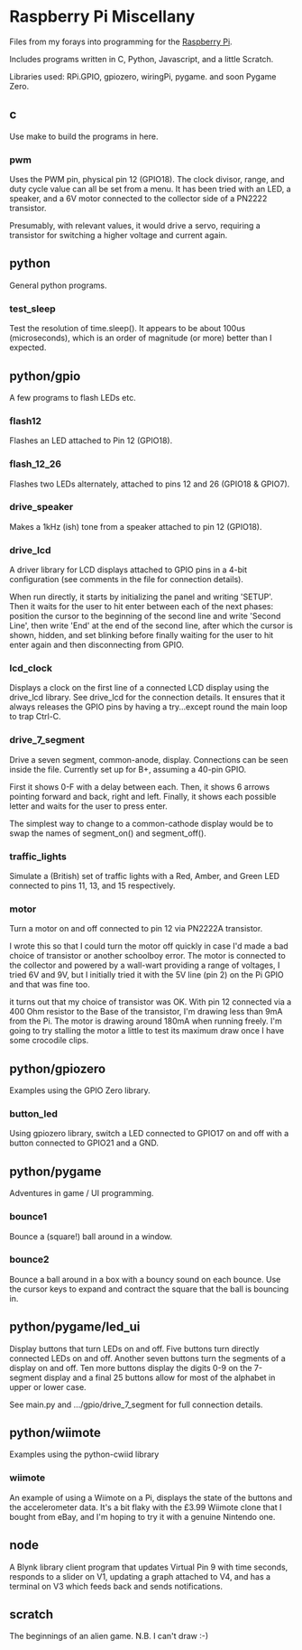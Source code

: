 # Raspberry Pi Miscellany

Files from my forays into programming for the [Raspberry Pi](http://raspberrypi.org).

Includes programs written in C, Python, Javascript, and a little Scratch. 

Libraries used: RPi.GPIO, gpiozero, wiringPi, pygame. and soon Pygame Zero.


## c

Use make to build the programs in here.

### pwm

Uses the PWM pin, physical pin 12 (GPIO18). The clock divisor, range, and duty
cycle value can all be set from a menu. It has been tried with an LED, a
speaker, and a 6V motor connected to the collector side of a PN2222 transistor.

Presumably, with relevant values, it would drive a servo, requiring a transistor
for switching a higher voltage and current again.


## python

General python programs.

### test_sleep

Test the resolution of time.sleep(). It appears to be about 100us (microseconds),
which is an order of magnitude (or more) better than I expected.


## python/gpio

A few programs to flash LEDs etc.

### flash12

Flashes an LED attached to Pin 12 (GPIO18).

### flash_12_26

Flashes two LEDs alternately, attached to pins 12 and 26 (GPIO18 & GPIO7).

### drive_speaker

Makes a 1kHz (ish) tone from a speaker attached to pin 12 (GPIO18).

### drive_lcd

A driver library for LCD displays attached to GPIO pins in a 4-bit configuration
(see comments in the file for connection details).

When run directly, it starts by initializing the panel and writing 'SETUP'.
Then it waits for the user to hit enter between each of the next phases:
position the cursor to the beginning of the second line and write 
'Second Line', then write 'End' at the end of the second line, after which
the cursor is shown, hidden, and set blinking before finally waiting for
the user to hit enter again and then disconnecting from GPIO.

### lcd_clock

Displays a clock on the first line of a connected LCD display using the drive_lcd
library. See drive_lcd for the connection details. It ensures that it always
releases the GPIO pins by having a try...except round the main loop to trap Ctrl-C.

### drive_7_segment

Drive a seven segment, common-anode, display. Connections can be seen inside
the file. Currently set up for B+, assuming a 40-pin GPIO.

First it shows 0-F with a delay between each. Then, it shows 6 arrows pointing
forward and back, right and left. Finally, it shows each possible letter and waits 
for the user to press enter.

The simplest way to change to a common-cathode display would be to swap the names
of segment_on() and segment_off().

### traffic_lights

Simulate a (British) set of traffic lights with a Red, Amber, and Green LED 
connected to pins 11, 13, and 15 respectively.

### motor

Turn a motor on and off connected to pin 12 via PN2222A transistor.

I wrote this so that I could turn the motor off quickly in case I'd made a bad
choice of transistor or another schoolboy error. The motor is connected to the
collector and powered by a wall-wart providing a range of voltages, I tried 6V
and 9V, but I initially tried it with the 5V line (pin 2) on the Pi GPIO and 
that was fine too. 

it turns out that my choice of transistor was OK. With pin 12 connected via a 
400 Ohm resistor to the Base of the transistor, I'm drawing less than 9mA from
the Pi. The motor is drawing around 180mA when running freely. I'm going to try
stalling the motor a little to test its maximum draw once I have some crocodile
clips.


## python/gpiozero

Examples using the GPIO Zero library.

### button_led

Using gpiozero library, switch a LED connected to GPIO17 on and off with a button
connected to GPIO21 and a GND.


## python/pygame

Adventures in game / UI programming.

### bounce1

Bounce a (square!) ball around in a window.

### bounce2

Bounce a ball around in a box with a bouncy sound on each bounce. Use the cursor
keys to expand and contract the square that the ball is bouncing in.


## python/pygame/led_ui

Display buttons that turn LEDs on and off. Five buttons turn directly connected
LEDs on and off. Another seven buttons turn the segments of a display on and off.
Ten more buttons display the digits 0-9 on the 7-segment display and a final 25
buttons allow for most of the alphabet in upper or lower case.

See main.py and .../gpio/drive_7_segment for full connection details.


## python/wiimote

Examples using the python-cwiid library

### wiimote

An example of using a Wiimote on a Pi, displays the state of the buttons and
the accelerometer data. It's a bit flaky with the £3.99 Wiimote clone that I 
bought from eBay, and I'm hoping to try it with a genuine Nintendo one.


## node

A Blynk library client program that updates Virtual Pin 9 with time seconds,
responds to a slider on V1, updating a graph attached to V4, and has a 
terminal on V3 which feeds back and sends notifications.


## scratch

The beginnings of an alien game. N.B. I can't draw :-)

